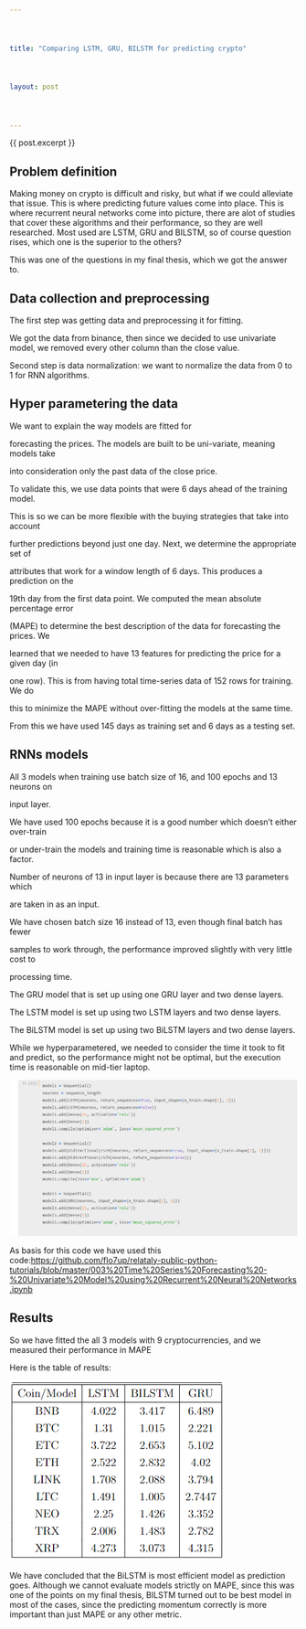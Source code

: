 ```yaml
---



title: "Comparing LSTM, GRU, BILSTM for predicting crypto"



layout: post



---
```




{{ post.excerpt }}







## Problem definition



Making money on crypto is difficult and risky, but what if we could alleviate that issue. This is where predicting future values come into place. This is where recurrent neural networks come into picture, there are alot of studies that cover these algorithms and their performance, so they are well researched. Most used are LSTM, GRU and BILSTM, so of course question rises, which one is the superior to the others?



This was one of the questions in my final thesis, which we got the answer to.





## Data collection and preprocessing



The first step was getting data and preprocessing it for fitting.



We got the data from binance, then since we decided to use univariate model, we removed every other column than the close value.





Second step is data normalization: we want to normalize the data from 0 to 1 for RNN algorithms.





## Hyper parametering the data



We want to explain the way models are fitted for



forecasting the prices. The models are built to be uni-variate, meaning models take



into consideration only the past data of the close price.



To validate this, we use data points that were 6 days ahead of the training model.



This is so we can be more flexible with the buying strategies that take into account



further predictions beyond just one day. Next, we determine the appropriate set of



attributes that work for a window length of 6 days. This produces a prediction on the



19th day from the first data point. We computed the mean absolute percentage error



(MAPE) to determine the best description of the data for forecasting the prices. We



learned that we needed to have 13 features for predicting the price for a given day (in



one row). This is from having total time-series data of 152 rows for training. We do



this to minimize the MAPE without over-fitting the models at the same time.



From this we have used 145 days as training set and 6 days as a testing set.





## RNNs models



All 3 models when training use batch size of 16, and 100 epochs and 13 neurons on



input layer.



We have used 100 epochs because it is a good number which doesn’t either over-train



or under-train the models and training time is reasonable which is also a factor.



Number of neurons of 13 in input layer is because there are 13 parameters which



are taken in as an input.



We have chosen batch size 16 instead of 13, even though final batch has fewer



samples to work through, the performance improved slightly with very little cost to



processing time.



The GRU model that is set up using one GRU layer and two dense layers.



The LSTM model is set up using two LSTM layers and two dense layers.



The BiLSTM model is set up using two BiLSTM layers and two dense layers.





While we hyperparametered, we needed to consider the time it took to fit and predict, so the performance might not be optimal, but the execution time is reasonable on mid-tier laptop.





![setup](/assets/images/pp1.png)





As basis for this code we have used this code:https://github.com/flo7up/relataly-public-python-tutorials/blob/master/003%20Time%20Series%20Forecasting%20-%20Univariate%20Model%20using%20Recurrent%20Neural%20Networks.ipynb





## Results



So we have fitted the all 3 models with 9 cryptocurrencies, and we measured their performance in MAPE





Here is the table of results:







![results](/assets/images/pp2.png)







We have concluded that the BiLSTM is most efficient model as prediction goes. Although we cannot evaluate models strictly on MAPE, since this was one of the points on my final thesis, BILSTM turned out to be best model in most of the cases, since the predicting momentum correctly is more important than just MAPE or any other metric.





[jekyll-docs]: http://jekyllrb.com/docs/home



[jekyll-gh]: https://github.com/jekyll/jekyll



[jekyll-talk]: https://talk.jekyllrb.com/

